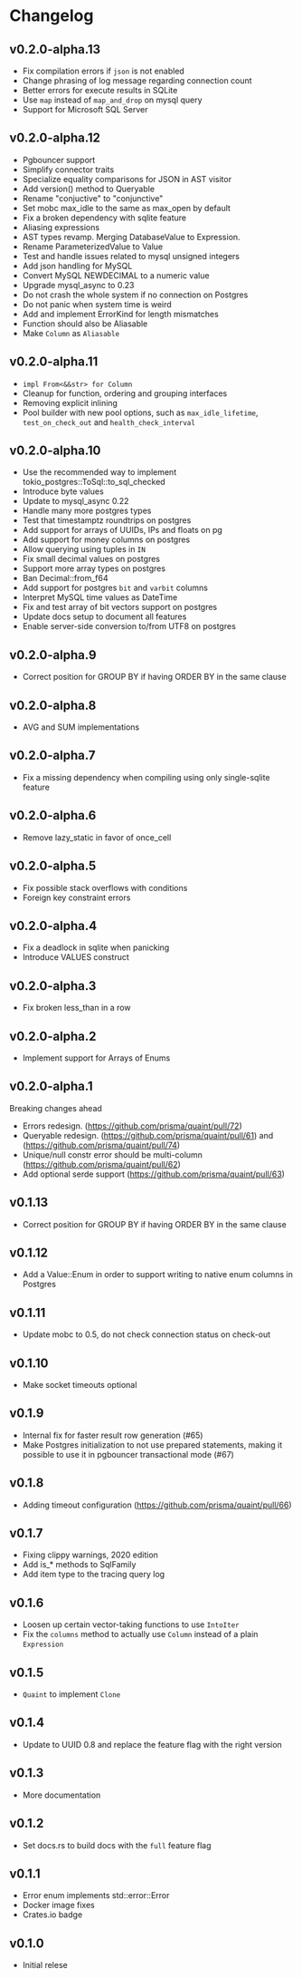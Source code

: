 # Changelog

## v0.2.0-alpha.13

- Fix compilation errors if `json` is not enabled
- Change phrasing of log message regarding connection count
- Better errors for execute results in SQLite
- Use `map` instead of `map_and_drop` on mysql query
- Support for Microsoft SQL Server

## v0.2.0-alpha.12

- Pgbouncer support
- Simplify connector traits
- Specialize equality comparisons for JSON in AST visitor
- Add version() method to Queryable
- Rename "conjuctive" to "conjunctive"
- Set mobc max_idle to the same as max_open by default
- Fix a broken dependency with sqlite feature
- Aliasing expressions
- AST types revamp. Merging DatabaseValue to Expression.
- Rename ParameterizedValue to Value
- Test and handle issues related to mysql unsigned integers
- Add json handling for MySQL
- Convert MySQL NEWDECIMAL to a numeric value
- Upgrade mysql_async to 0.23
- Do not crash the whole system if no connection on Postgres
- Do not panic when system time is weird
- Add and implement ErrorKind for length mismatches
- Function should also be Aliasable
- Make `Column` as `Aliasable`

## v0.2.0-alpha.11

- `impl From<&&str> for Column`
- Cleanup for function, ordering and grouping interfaces
- Removing explicit inlining
- Pool builder with new pool options, such as `max_idle_lifetime`,
  `test_on_check_out` and `health_check_interval`

## v0.2.0-alpha.10

- Use the recommended way to implement tokio_postgres::ToSql::to_sql_checked
- Introduce byte values
- Update to mysql_async 0.22
- Handle many more postgres types
- Test that timestamptz roundtrips on postgres
- Add support for arrays of UUIDs, IPs and floats on pg
- Add support for money columns on postgres
- Allow querying using tuples in `IN`
- Fix small decimal values on postgres
- Support more array types on postgres
- Ban Decimal::from_f64
- Add support for postgres `bit` and `varbit` columns
- Interpret MySQL time values as DateTime
- Fix and test array of bit vectors support on postgres
- Update docs setup to document all features
- Enable server-side conversion to/from UTF8 on postgres

## v0.2.0-alpha.9

- Correct position for GROUP BY if having ORDER BY in the same clause

## v0.2.0-alpha.8

- AVG and SUM implementations

## v0.2.0-alpha.7

- Fix a missing dependency when compiling using only single-sqlite feature

## v0.2.0-alpha.6

- Remove lazy_static in favor of once_cell

## v0.2.0-alpha.5

- Fix possible stack overflows with conditions
- Foreign key constraint errors

## v0.2.0-alpha.4

- Fix a deadlock in sqlite when panicking
- Introduce VALUES construct

## v0.2.0-alpha.3

- Fix broken less_than in a row

## v0.2.0-alpha.2

- Implement support for Arrays of Enums

## v0.2.0-alpha.1

Breaking changes ahead

- Errors redesign. (https://github.com/prisma/quaint/pull/72)
- Queryable redesign. (https://github.com/prisma/quaint/pull/61) and (https://github.com/prisma/quaint/pull/74)
- Unique/null constr error should be multi-column (https://github.com/prisma/quaint/pull/62)
- Add optional serde support (https://github.com/prisma/quaint/pull/63)

## v0.1.13

- Correct position for GROUP BY if having ORDER BY in the same clause

## v0.1.12

- Add a Value::Enum in order to support writing to native enum columns in Postgres

## v0.1.11

- Update mobc to 0.5, do not check connection status on check-out

## v0.1.10

- Make socket timeouts optional

## v0.1.9

- Internal fix for faster result row generation (#65)
- Make Postgres initialization to not use prepared statements, making it
  possible to use it in pgbouncer transactional mode (#67)

## v0.1.8

- Adding timeout configuration (https://github.com/prisma/quaint/pull/66)

## v0.1.7

- Fixing clippy warnings, 2020 edition
- Add is_* methods to SqlFamily
- Add item type to the tracing query log

## v0.1.6

- Loosen up certain vector-taking functions to use `IntoIter`
- Fix the `columns` method to actually use `Column` instead of a plain `Expression`

## v0.1.5

- `Quaint` to implement `Clone`

## v0.1.4

- Update to UUID 0.8 and replace the feature flag with the right version

## v0.1.3

- More documentation

## v0.1.2

- Set docs.rs to build docs with the `full` feature flag

## v0.1.1

- Error enum implements std::error::Error
- Docker image fixes
- Crates.io badge

## v0.1.0

- Initial relese
